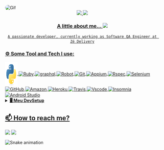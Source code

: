 
<img align="leaft" alt="Gif" height="300" width="1090" style="border-radius:50px;"  src="https://camo.githubusercontent.com/5dc6ee33381917e41fc9c4951799268998f11a9b864399bf79a0842e4f9b194d/68747470733a2f2f692e696d6775722e636f6d2f315a76566b44632e676966">

<div align="center">
  <a href="https://www.linkedin.com/in/gustavohmachado/">
  <img height="180em" src="https://github-readme-stats.vercel.app/api?username=GustavoMachado22&show_icons=true&theme=dracula&include_all_commits=true&count_private=false"/> 
  <img height="180em" src="https://github-readme-stats.vercel.app/api/top-langs/?username=GustavoMachado22&layout=compact&langs_count=7&theme=dracula"/>

### A little about me...  <img src="https://media.giphy.com/media/VgCDAzcKvsR6OM0uWg/giphy.gif" width="60"> 
    A passionate developer, currently working as Software QA Engineer at Zé Delivery

 </div>
  
###  ⚙️ Some Tool and Tech I use:   
<img align="center" alt="Python" height="80" width="40" src="https://raw.githubusercontent.com/devicons/devicon/master/icons/python/python-original.svg"/>
  
<img align="center" alt="Ruby" height="80" width="40" src="https://cdn.jsdelivr.net/gh/devicons/devicon/icons/ruby/ruby-plain-wordmark.svg"/>
  
<img align="center" alt="graphql" height="90" width="40" src="https://cdn.jsdelivr.net/gh/devicons/devicon/icons/graphql/graphql-plain-wordmark.svg"/>
  
<img align="center" alt="Robot" height="40" width="60" src="https://arctouch.com/wp-content/uploads/2021/02/robot-framework-test-automation-blog-1024x576.png"/>
  
<img align="center" alt="Git" height="80" width="40"  src="https://cdn.jsdelivr.net/gh/devicons/devicon/icons/git/git-plain.svg"/>    

<img align="center" alt="Appium" height="50" width="80" src="https://www.testgrid.io/blog/wp-content/uploads/2021/05/appium.png"/>
  
<img align="center" alt="Rspec" height="40" width="40" src="https://cdn.jsdelivr.net/gh/devicons/devicon/icons/rspec/rspec-original.svg"/>
         
<img align="center" alt="Selenium" height="80" width="40" src="https://cdn.jsdelivr.net/gh/devicons/devicon/icons/selenium/selenium-original.svg"/>
  
<img align="center" alt="GitHub" height="40" width="40" src="https://cdn.icon-icons.com/icons2/2429/PNG/512/github_logo_icon_147285.png"/>
  
<img align="center" alt="Amazon" height="80" width="60" src="https://cdn.jsdelivr.net/gh/devicons/devicon/icons/amazonwebservices/amazonwebservices-plain-wordmark.svg"/>
          
<img align="center" alt="Heroku" height="80" width="40" src="https://cdn.jsdelivr.net/gh/devicons/devicon/icons/heroku/heroku-original-wordmark.svg"/>
  
<img align="center" alt="Travis" height="60" width="90" src="https://cdn.jsdelivr.net/gh/devicons/devicon/icons/travis/travis-plain-wordmark.svg"/>
          
<img align="center" alt="Vscode" height="40" width="40" src="https://cdn.jsdelivr.net/gh/devicons/devicon/icons/visualstudio/visualstudio-plain.svg"/>
    
<img align="center" alt="Insomnia" height="40" width="40" src="https://seeklogo.com/images/I/insomnia-logo-A35E09EB19-seeklogo.com.png"/>
  
<img align="center" alt="Android Studio" height="40" width="40" src="https://2.bp.blogspot.com/-tzm1twY_ENM/XlCRuI0ZkRI/AAAAAAAAOso/BmNOUANXWxwc5vwslNw3WpjrDlgs9PuwQCLcBGAsYHQ/s1600/pasted%2Bimage%2B0.png"/>
       
</div>
 
  <details>	
  <br />
  <summary><b>🖥️ Meu DevSetup</b></summary>
  	<ul>
  	  <li><b>OS:</b> macOS Monterey 12.1</li>
	  <li><b>Laptop: </b> MacBook Pro (15-inch, 2019)</li>
  	  <li><b>CPU: </b> 2,3 GHz Intel Core i9 8-Core</li>
	    <li><b>GPU: </b> Intel UHD Graphics 630 1536 MB</li>
	    <li><b>RAM:</b> 16 GB 2400 MHz DDR4</li>
      <li><b>To Stay Updated:</b> Linkedin, Youtube and Medium.</li>
	</ul>	
</details>
  
  
  
  ## 📫 How to reach me?
<div> 
  <a href="https://www.linkedin.com/in/gustavohmachado/" target="_blank"><img src="https://img.shields.io/badge/-LinkedIn-%230077B5?style=for-the-badge&logo=linkedin&logoColor=white" target="_blank"></a> 
  <a href="https://www.instagram.com/gustavoaxe/" target="_blank"><img src="https://img.shields.io/badge/-Instagram-%23E4405F?style=for-the-badge&logo=instagram&logoColor=white" target="_blank"></a>  
 <div> 
   
![Snake animation](https://github.com/GustavoMachado22/GustavoMachado22/blob/output/github-contribution-grid-snake.svg)
   
